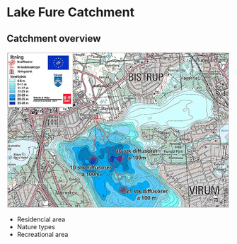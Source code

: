 # Lake Fure Catchment
## Catchment overview
![Furesøcatchment](imag/catchment.jpg)

- Residencial area
- Nature types
- Recreational area
